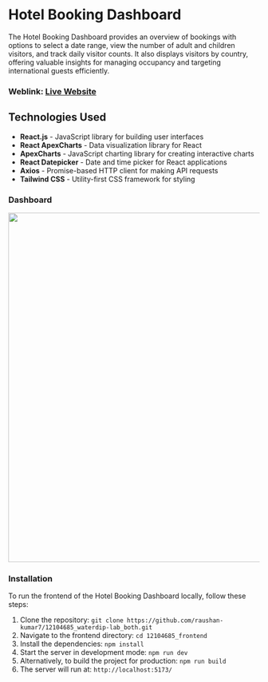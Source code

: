 # Hotel Booking Dashboard

The Hotel Booking Dashboard provides an overview of bookings with options to select a date range, view the number of adult and children visitors, and track daily visitor counts. It also displays visitors by country, offering valuable insights for managing occupancy and targeting international guests efficiently.

### Weblink: [Live Website](https://hotel-booking-dashboard-i4ea.onrender.com)

## Technologies Used

- **React.js** - JavaScript library for building user interfaces
- **React ApexCharts** - Data visualization library for React
- **ApexCharts** - JavaScript charting library for creating interactive charts
- **React Datepicker** - Date and time picker for React applications
- **Axios** - Promise-based HTTP client for making API requests
- **Tailwind CSS** - Utility-first CSS framework for styling

### Dashboard
<img width="700px;" src="https://res.cloudinary.com/cloud-alpha/image/upload/v1728838872/Common/hotel_dashboard_tvpkqo.png"/>

### Installation
To run the frontend of the Hotel Booking Dashboard locally, follow these steps:

1. Clone the repository: `git clone https://github.com/raushan-kumar7/12104685_waterdip-lab_both.git`
2. Navigate to the frontend directory: `cd 12104685_frontend`
3. Install the dependencies: `npm install`
4. Start the server in development mode: `npm run dev`
5. Alternatively, to build the project for production: `npm run build`
6. The server will run at: `http://localhost:5173/`